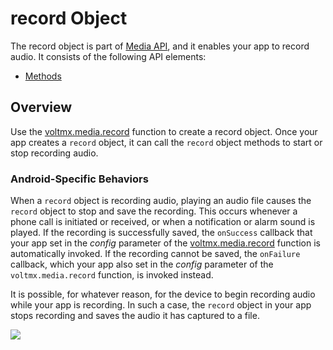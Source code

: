                             


record Object
=============

The record object is part of [Media API](media_api.md), and it enables your app to record audio. It consists of the following API elements:

*   [Methods](record_methods.md)

Overview
--------

Use the [voltmx.media.record](voltmx.media_functions.md#record) function to create a record object. Once your app creates a `record` object, it can call the `record` object methods to start or stop recording audio.

### Android-Specific Behaviors

When a `record` object is recording audio, playing an audio file causes the `record` object to stop and save the recording. This occurs whenever a phone call is initiated or received, or when a notification or alarm sound is played. If the recording is successfully saved, the `onSuccess` callback that your app set in the _config_ parameter of the [voltmx.media.record](voltmx.media_functions.md#record) function is automatically invoked. If the recording cannot be saved, the `onFailure` callback, which your app also set in the _config_ parameter of the `voltmx.media.record` function, is invoked instead.

It is possible, for whatever reason, for the device to begin recording audio while your app is recording. In such a case, the `record` object in your app stops recording and saves the audio it has captured to a file.

![](resources/prettify/onload.png)
